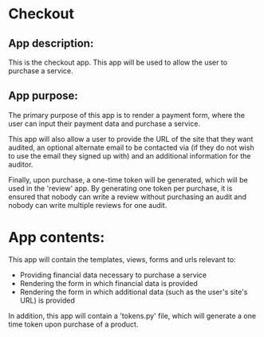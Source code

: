 # Checkout


## App description:

This is the checkout app. This app will be used to allow the user to 
purchase a service.


## App purpose:

The primary purpose of this app is to render a payment form, where the 
user can input their payment data and purchase a service.

This app will also allow a user to provide the URL of the site that they 
want audited, an optional alternate email to be contacted via (if they 
do not wish to use the email they signed up with) and an additional 
information for the auditor.

Finally, upon purchase, a one-time token will be generated, which will 
be used in the 'review' app. By generating one token per purchase, it 
is ensured that nobody can write a review without purchasing an audit 
and nobody can write multiple reviews for one audit.


# App contents:

This app will contain the templates, views, forms and urls 
relevant to:
* Providing financial data necessary to purchase a service
* Rendering the form in which financial data is provided
* Rendering the form in which additional data (such as the user's 
site's URL) is provided

In addition, this app will contain a 'tokens.py' file, which will 
generate a one time token upon purchase of a product.
